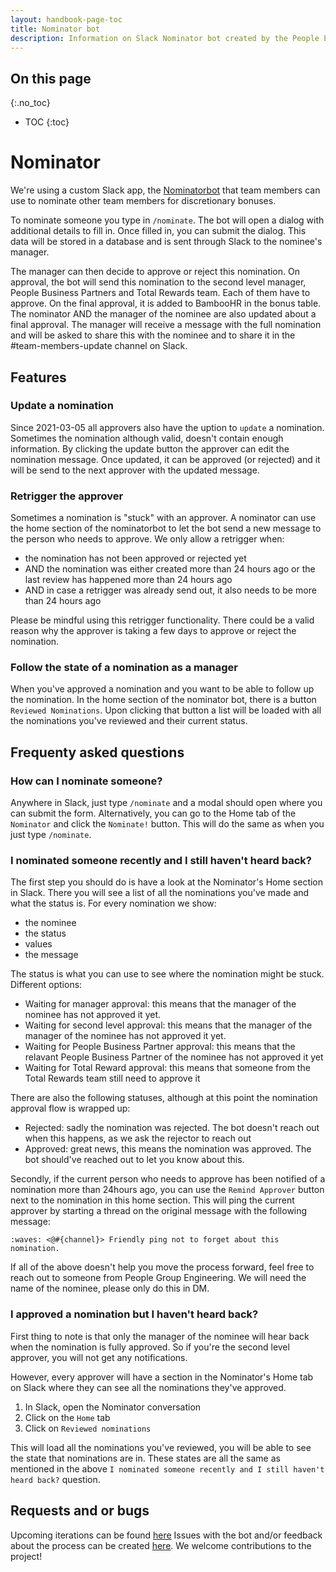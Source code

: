 ```yaml
---
layout: handbook-page-toc
title: Nominator bot
description: Information on Slack Nominator bot created by the People Engineering team.
---
```


## On this page

{:.no_toc}

- TOC
{:toc}

# Nominator

We're using a custom Slack app, the [Nominatorbot](https://gitlab.com/gitlab-com/people-group/peopleops-eng/nominatorbot/)
that team members can use to nominate other team members for discretionary bonuses.

To nominate someone you type in `/nominate`. The bot will open a dialog
with additional details to fill in. Once filled in, you can submit the dialog. This data
will be stored in a database and is sent through Slack to the nominee's manager.

The manager can then decide to approve or reject this nomination. On approval, the bot will
send this nomination to the second level manager, People Business Partners and Total Rewards
team. Each of them have to approve. On the final approval, it is added to BambooHR in the
bonus table. The nominator AND the manager of the nominee are also updated about a final approval.
The manager will receive a message with the full nomination and will be asked to share this with the
nominee and to share it in the #team-members-update channel on Slack.

## Features

### Update a nomination

Since 2021-03-05 all approvers also have the uption to `update` a nomination. Sometimes
the nomination although valid, doesn't contain enough information. By clicking the update button the
approver can edit the nomination message. Once updated, it can be approved (or rejected) and it will be
send to the next approver with the updated message.

### Retrigger the approver

Sometimes a nomination is "stuck" with an approver. A nominator can use the home section of the nominatorbot
to let the bot send a new message to the person who needs to approve. We only allow a retrigger when:

- the nomination has not been approved or rejected yet
- AND the nomination was either created more than 24 hours ago or the last review has happened more than 24 hours ago
- AND in case a retrigger was already send out, it also needs to be more than 24 hours ago

Please be mindful using this retrigger functionality. There could be a valid reason why the approver is taking a few days
to approve or reject the nomination.

### Follow the state of a nomination as a manager

When you've approved a nomination and you want to be able to follow up the nomination. In the home section of the
nominator bot, there is a button `Reviewed Nominations`. Upon clicking that button a list will be loaded with all
the nominations you've reviewed and their current status.

## Frequenty asked questions

### How can I nominate someone?
Anywhere in Slack, just type `/nominate` and a modal should open where you can submit the form. 
Alternatively, you can go to the Home tab of the `Nominator` and click the `Nominate!` button. This 
will do the same as when you just type `/nominate`. 

### I nominated someone recently and I still haven't heard back?

The first step you should do is have a look at the Nominator's Home section in Slack. There you 
will see a list of all the nominations you've made and what the status is. For every nomination we show:

- the nominee
- the status 
- values
- the message

The status is what you can use to see where the nomination might be stuck. Different options:

- Waiting for manager approval: this means that the manager of the nominee has not approved it yet. 
- Waiting for second level approval: this means that the manager of the manager of the nominee has not approved it yet.
- Waiting for People Business Partner approval: this means that the relavant People Business Partner of the nominee has not approved it yet
- Waiting for Total Reward approval: this means that someone from the Total Rewards team still need to approve it

There are also the following statuses, although at this point the nomination approval flow is wrapped up:
- Rejected: sadly the nomination was rejected. The bot doesn't reach out when this happens, as we ask the rejector to reach out
- Approved: great news, this means the nomination was approved. The bot should've reached out to let you know about this.

Secondly, if the current person who needs to approve has been notified of a nomination more than 24hours ago, you can use the
`Remind Approver` button next to the nomination in this home section. This will ping the current approver by starting a thread on
the original message with the following message:

`:waves: <@#{channel}> Friendly ping not to forget about this nomination.`

If all of the above doesn't help you move the process forward, feel free to reach out to someone from People Group Engineering. 
We will need the name of the nominee, please only do this in DM.

### I approved a nomination but I haven't heard back?
First thing to note is that only the manager of the nominee will hear back when the nomination is fully approved. So if you're the second level approver, you will not get any notifications.

However, every approver will have a section in the Nominator's Home tab on Slack where they can see all the nominations they've approved. 

1. In Slack, open the Nominator conversation
1. Click on the `Home` tab
1. Click on `Reviewed nominations`

This will load all the nominations you've reviewed, you will be able to see the state that nominations are in. These states are all the 
same as mentioned in the above `I nominated someone recently and I still haven't heard back?` question.

## Requests and or bugs

Upcoming iterations can be found [here](https://gitlab.com/groups/gitlab-com/people-group/peopleops-eng/-/boards/1655060?scope=all&utf8=%E2%9C%93&state=opened&label_name%5B%5D=p-nominatorbot)
Issues with the bot and/or feedback about the process can be created [here](https://gitlab.com/gitlab-com/people-group/peopleops-eng/nominatorbot/-/issues/new?issue%5Bassignee_id%5D=&issue%5Bmilestone_id%5D=). We welcome contributions to the project!
